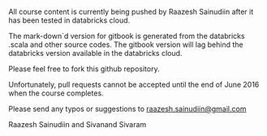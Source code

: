 All course content is currently being pushed by Raazesh Sainudiin after it has been tested in databricks cloud. 

The mark-down`d version for gitbook is generated from the databricks .scala and other source codes.
The gitbook version will lag behind the databricks version available in the databricks cloud.

Please feel free to fork this github repository. 

Unfortunately, pull requests cannot be accepted until the end of June 2016 when the course completes.  

Please send any typos or suggestions to raazesh.sainudiin@gmail.com

Raazesh Sainudiin and Sivanand Sivaram
